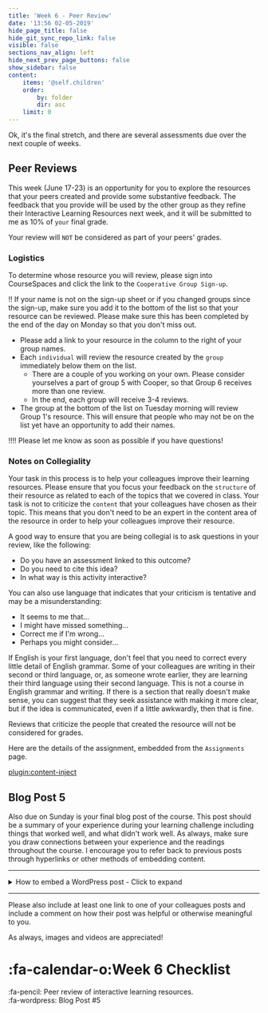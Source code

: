 ```yaml
---
title: 'Week 6 - Peer Review'
date: '13:56 02-05-2019'
hide_page_title: false
hide_git_sync_repo_link: false
visible: false
sections_nav_align: left
hide_next_prev_page_buttons: false
show_sidebar: false
content:
    items: '@self.children'
    order:
        by: folder
        dir: asc
    limit: 0  
---
```


Ok, it's the final stretch, and there are several assessments due over the next couple of weeks.

## Peer Reviews

This week (June 17-23) is an opportunity for you to explore the resources that your peers created and provide some substantive feedback. The feedback that you provide will be used by the other group as they refine their Interactive Learning Resources next week, and it will be submitted to me as 10% of `your` final grade.

Your review will `NOT` be considered as part of your peers' grades.

### Logistics

To determine whose resource you will review, please sign into CourseSpaces and click the link to the `Cooperative Group Sign-up`.

!! If your name is not on the sign-up sheet or if you changed groups since the sign-up, make sure you add it to the bottom of the list so that your resource can be reviewed. Please make sure this has been completed by the end of the day on Monday so that you don't miss out.

- Please add a link to your resource in the column to the right of your group names.
- Each `individual` will review the resource created by the `group` immediately below them on the list.
  - There are a couple of you working on your own. Please consider yourselves a part of group 5 with Cooper, so that Group 6 receives more than one review.
  - In the end, each group will receive 3-4 reviews.
- The group at the bottom of the list on Tuesday morning will review Group 1's resource. This will ensure that people who may not be on the list yet have an opportunity to add their names.

!!!! Please let me know as soon as possible if you have questions!

### Notes on Collegiality

Your task in this process is to help your colleagues improve their learning resources. Please ensure that you focus your feedback on the `structure` of their resource as related to each of the topics that we covered in class. Your task is not to criticize the `content` that your colleagues have chosen as their topic. This means that you don't need to be an expert in the content area of the resource in order to help your colleagues improve their resource.

A good way to ensure that you are being collegial is to ask questions in your review, like the following:
- Do you have an assessment linked to this outcome?
- Do you need to cite this idea?
- In what way is this activity interactive?

You can also use language that indicates that your criticism is tentative and may be a misunderstanding:
- It seems to me that...
- I might have missed something...
- Correct me if I'm wrong...
- Perhaps you might consider...

If English is your first language, don't feel that you need to correct every little detail of English grammar. Some of your colleagues are writing in their second or third language, or, as someone wrote earlier, they are learning their third language using their second language. This is not a course in English grammar and writing. If there is a section that really doesn't make sense, you can suggest that they seek assistance with making it more clear, but if the idea is communicated, even if a little awkwardly, then that is fine.

Reviews that criticize the people that created the resource will not be considered for grades.

Here are the details of the assignment, embedded from the `Assignments` page.

[plugin:content-inject](/edci335/assignments/peer-review)

## Blog Post 5

Also due on Sunday is your final blog post of the course. This post should be a summary of your experience during your learning challenge including things that worked well, and what didn't work well. As always, make sure you draw connections between your experience and the readings throughout the course. I encourage you to refer back to previous posts through hyperlinks or other methods of embedding content.

---

<details>
  <summary>How to embed a WordPress post - Click to expand</summary>
   If you simply paste the URL of a WordPress post on its own line in your post, WordPress will automatically generate a preview of the link in your post. This also works with YouTube links and other social media sites.
</details>

---

Please also include at least one link to one of your colleagues posts and include a comment on how their post was helpful or otherwise meaningful to you.

As always, images and videos are appreciated!

# :fa-calendar-o:Week 6 Checklist

:fa-pencil: Peer review of interactive learning resources.<br>
:fa-wordpress: Blog Post #5<br>
